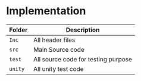 # Implementation
|Folder|Description|
|---|---|
|`Inc`|All header files |
|`src`| Main Source code |
|`test`| All source code  for testing purpose|
|`unity`| All unity test code |
